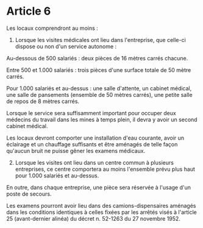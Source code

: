 # Article 6

Les locaux comprendront au moins :

1. Lorsque les visites médicales ont lieu dans l'entreprise, que celle-ci dispose ou non d'un service autonome :

Au-dessous de 500 salariés : deux pièces de 16 mètres carrés chacune.

Entre 500 et 1.000 salariés : trois pièces d'une surface totale de 50 mètre carrés.

Pour 1.000 salariés et au-dessus : une salle d'attente, un cabinet médical, une salle de pansements (ensemble de 50 mètres carrés), une petite salle de repos de 8 mètres carrés.

Lorsque le service sera suffisamment important pour occuper deux médecins du travail dans les mines à temps plein, il devra y avoir un second cabinet médical.

Les locaux devront comporter une installation d'eau courante, avoir un éclairage et un chauffage suffisants et être aménagés de telle façon qu'aucun bruit ne puisse gêner les examens médicaux.

2. Lorsque les visites ont lieu dans un centre commun à plusieurs entreprises, ce centre comportera au moins l'ensemble prévu plus haut pour 1.000 salariés et au-dessus.

En outre, dans chaque entreprise, une pièce sera réservée à l'usage d'un poste de secours.

Les examens pourront avoir lieu dans des camions-dispensaires aménagés dans les conditions identiques à celles fixées par les arrêtés visés à l'article 25 (avant-dernier alinéa) du décret n. 52-1263 du 27 novembre 1952.
